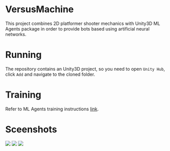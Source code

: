 # VersusMachine 

This project combines 2D platformer shooter mechanics with Unity3D ML Agents package in order to provide bots based using artificial neural networks.

# Running 

The repository contains an Unity3D project, so you need to open `Unity Hub`, click `Add` and navigate to the cloned folder.

# Training 

Refer to ML Agents training instructions [link](https://github.com/Unity-Technologies/ml-agents/blob/main/docs/Training-ML-Agents.md).

# Sceenshots 

![](https://user-images.githubusercontent.com/16499460/174806476-30cc2d3d-0c26-4a54-bd12-f71f20d0bd56.png)
![](https://user-images.githubusercontent.com/16499460/174806503-030b53a5-0588-4dc0-8816-24657c00b330.png)
![](https://user-images.githubusercontent.com/16499460/174806644-c53fe40d-25c9-45f2-8170-b21dad681875.png)
